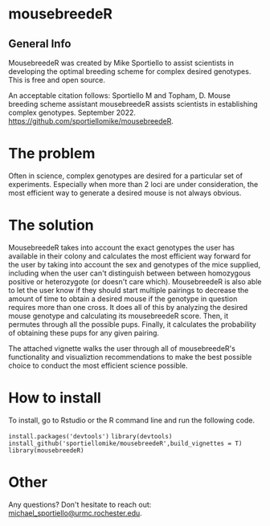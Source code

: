 # mousebreedeR

## General Info
MousebreedeR was created by Mike Sportiello to assist scientists in developing the optimal breeding scheme for complex desired genotypes. This is free and open source. 

An acceptable citation follows: Sportiello M and Topham, D. Mouse breeding scheme assistant mousebreedeR assists scientists in establishing complex genotypes. September 2022. https://github.com/sportiellomike/mousebreedeR.

# The problem
Often in science, complex genotypes are desired for a particular set of experiments. Especially when more than 2 loci are under consideration, the most efficient way to generate a desired mouse is not always obvious. 

# The solution
MousebreedeR takes into account the exact genotypes the user has available in their colony and calculates the most efficient way forward for the user by taking into account the sex and genotypes of the mice supplied, including when the user can't distinguish between between homozygous positive or heterozygote (or doesn't care which). MousebreedeR is also able to let the user know if they should start multiple pairings to decrease the amount of time to obtain a desired mouse if the genotype in question requires more than one cross. It does all of this by analyzing the desired mouse genotype and calculating its mousebreedeR score. Then, it permutes through all the possible pups. Finally, it calculates the probability of obtaining these pups for any given pairing. 

The attached vignette walks the user through all of mousebreedeR's functionality and visualiztion recommendations to make the best possible choice to conduct the most efficient science possible. 

# How to install
To install, go to Rstudio or the R command line and run the following code.

`install.packages('devtools')`
`library(devtools)`
`install_github('sportiellomike/mousebreedeR',build_vignettes = T)`
`library(mousebreedeR)`

# Other
Any questions? Don't hesitate to reach out: michael_sportiello@urmc.rochester.edu.
